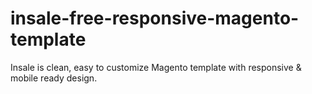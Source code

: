 insale-free-responsive-magento-template
=======================================

Insale is clean, easy to customize Magento template with responsive &amp; mobile ready design. 
